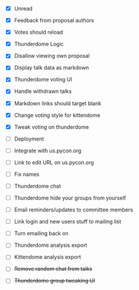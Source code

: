 - [x] Unread
- [x] Feedback from proposal authors
- [x] Votes should reload
- [x] Thunderdome Logic
- [x] Disallow viewing own proposal
- [x] Display talk data as markdown
- [x] Thunderdome voting UI
- [x] Handle withdrawn talks
- [x] Markdown links should target blank
- [x] Change voting style for kittendome
- [x] Tweak voting on thunderdome
- [ ] Deployment
- [ ] Integrate with us.pycon.org
- [ ] Link to edit URL on us.pycon.org
- [ ] Fix names
- [ ] Thunderdome chat
- [ ] Thunderdome hide your groups from yourself
- [ ] Email reminders/updates to committee members
- [ ] Link login and new users stuff to mailing list
- [ ] Turn emailing back on
- [ ] Thunderdome analysis export
- [ ] Kittendome analysis export
- [ ] ~~Remove random chat from talks~~
- [ ] ~~Thunderdome group tweaking UI~~

